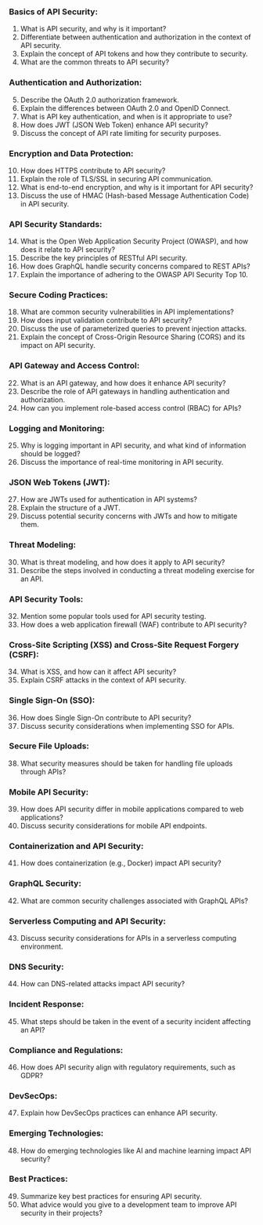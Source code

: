### Basics of API Security:

1. What is API security, and why is it important?
2. Differentiate between authentication and authorization in the context of API security.
3. Explain the concept of API tokens and how they contribute to security.
4. What are the common threats to API security?

### Authentication and Authorization:

5. Describe the OAuth 2.0 authorization framework.
6. Explain the differences between OAuth 2.0 and OpenID Connect.
7. What is API key authentication, and when is it appropriate to use?
8. How does JWT (JSON Web Token) enhance API security?
9. Discuss the concept of API rate limiting for security purposes.

### Encryption and Data Protection:

10. How does HTTPS contribute to API security?
11. Explain the role of TLS/SSL in securing API communication.
12. What is end-to-end encryption, and why is it important for API security?
13. Discuss the use of HMAC (Hash-based Message Authentication Code) in API security.

### API Security Standards:

14. What is the Open Web Application Security Project (OWASP), and how does it relate to API security?
15. Describe the key principles of RESTful API security.
16. How does GraphQL handle security concerns compared to REST APIs?
17. Explain the importance of adhering to the OWASP API Security Top 10.

### Secure Coding Practices:

18. What are common security vulnerabilities in API implementations?
19. How does input validation contribute to API security?
20. Discuss the use of parameterized queries to prevent injection attacks.
21. Explain the concept of Cross-Origin Resource Sharing (CORS) and its impact on API security.

### API Gateway and Access Control:

22. What is an API gateway, and how does it enhance API security?
23. Describe the role of API gateways in handling authentication and authorization.
24. How can you implement role-based access control (RBAC) for APIs?

### Logging and Monitoring:

25. Why is logging important in API security, and what kind of information should be logged?
26. Discuss the importance of real-time monitoring in API security.

### JSON Web Tokens (JWT):

27. How are JWTs used for authentication in API systems?
28. Explain the structure of a JWT.
29. Discuss potential security concerns with JWTs and how to mitigate them.

### Threat Modeling:

30. What is threat modeling, and how does it apply to API security?
31. Describe the steps involved in conducting a threat modeling exercise for an API.

### API Security Tools:

32. Mention some popular tools used for API security testing.
33. How does a web application firewall (WAF) contribute to API security?

### Cross-Site Scripting (XSS) and Cross-Site Request Forgery (CSRF):

34. What is XSS, and how can it affect API security?
35. Explain CSRF attacks in the context of API security.

### Single Sign-On (SSO):

36. How does Single Sign-On contribute to API security?
37. Discuss security considerations when implementing SSO for APIs.

### Secure File Uploads:

38. What security measures should be taken for handling file uploads through APIs?

### Mobile API Security:

39. How does API security differ in mobile applications compared to web applications?
40. Discuss security considerations for mobile API endpoints.

### Containerization and API Security:

41. How does containerization (e.g., Docker) impact API security?

### GraphQL Security:

42. What are common security challenges associated with GraphQL APIs?

### Serverless Computing and API Security:

43. Discuss security considerations for APIs in a serverless computing environment.

### DNS Security:

44. How can DNS-related attacks impact API security?

### Incident Response:

45. What steps should be taken in the event of a security incident affecting an API?

### Compliance and Regulations:

46. How does API security align with regulatory requirements, such as GDPR?

### DevSecOps:

47. Explain how DevSecOps practices can enhance API security.

### Emerging Technologies:

48. How do emerging technologies like AI and machine learning impact API security?

### Best Practices:

49. Summarize key best practices for ensuring API security.
50. What advice would you give to a development team to improve API security in their projects?
